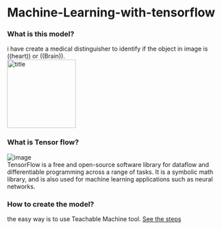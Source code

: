 # Machine-Learning-with-tensorflow
### What is this model?  
i have create a medical distinguisher to identify if the object in image is ((heart)) or ((Brain)).  
<img width="160" alt="title" src="https://user-images.githubusercontent.com/66624381/89343643-41368600-d6ad-11ea-9a9d-d6d0bae7b1b9.png">  

### What is Tensor flow?    
![image](https://user-images.githubusercontent.com/66624381/89342889-17c92a80-d6ac-11ea-9664-0321a99f2dd7.png)  
TensorFlow is a free and open-source software library for dataflow and differentiable programming across a range of tasks. It is a symbolic math library, and is also used for machine learning applications such as neural networks.  
### How to create the model?  
the easy way is to use Teachable Machine tool. [See the steps]()


